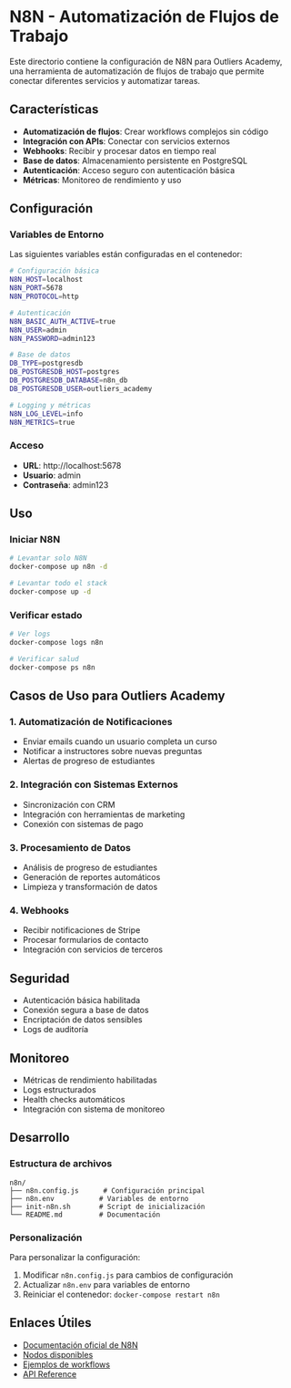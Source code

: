 # N8N - Automatización de Flujos de Trabajo

Este directorio contiene la configuración de N8N para Outliers Academy, una herramienta de automatización de flujos de trabajo que permite conectar diferentes servicios y automatizar tareas.

## Características

- **Automatización de flujos**: Crear workflows complejos sin código
- **Integración con APIs**: Conectar con servicios externos
- **Webhooks**: Recibir y procesar datos en tiempo real
- **Base de datos**: Almacenamiento persistente en PostgreSQL
- **Autenticación**: Acceso seguro con autenticación básica
- **Métricas**: Monitoreo de rendimiento y uso

## Configuración

### Variables de Entorno

Las siguientes variables están configuradas en el contenedor:

```bash
# Configuración básica
N8N_HOST=localhost
N8N_PORT=5678
N8N_PROTOCOL=http

# Autenticación
N8N_BASIC_AUTH_ACTIVE=true
N8N_USER=admin
N8N_PASSWORD=admin123

# Base de datos
DB_TYPE=postgresdb
DB_POSTGRESDB_HOST=postgres
DB_POSTGRESDB_DATABASE=n8n_db
DB_POSTGRESDB_USER=outliers_academy

# Logging y métricas
N8N_LOG_LEVEL=info
N8N_METRICS=true
```

### Acceso

- **URL**: http://localhost:5678
- **Usuario**: admin
- **Contraseña**: admin123

## Uso

### Iniciar N8N

```bash
# Levantar solo N8N
docker-compose up n8n -d

# Levantar todo el stack
docker-compose up -d
```

### Verificar estado

```bash
# Ver logs
docker-compose logs n8n

# Verificar salud
docker-compose ps n8n
```

## Casos de Uso para Outliers Academy

### 1. Automatización de Notificaciones
- Enviar emails cuando un usuario completa un curso
- Notificar a instructores sobre nuevas preguntas
- Alertas de progreso de estudiantes

### 2. Integración con Sistemas Externos
- Sincronización con CRM
- Integración con herramientas de marketing
- Conexión con sistemas de pago

### 3. Procesamiento de Datos
- Análisis de progreso de estudiantes
- Generación de reportes automáticos
- Limpieza y transformación de datos

### 4. Webhooks
- Recibir notificaciones de Stripe
- Procesar formularios de contacto
- Integración con servicios de terceros

## Seguridad

- Autenticación básica habilitada
- Conexión segura a base de datos
- Encriptación de datos sensibles
- Logs de auditoría

## Monitoreo

- Métricas de rendimiento habilitadas
- Logs estructurados
- Health checks automáticos
- Integración con sistema de monitoreo

## Desarrollo

### Estructura de archivos

```
n8n/
├── n8n.config.js      # Configuración principal
├── n8n.env           # Variables de entorno
├── init-n8n.sh       # Script de inicialización
└── README.md         # Documentación
```

### Personalización

Para personalizar la configuración:

1. Modificar `n8n.config.js` para cambios de configuración
2. Actualizar `n8n.env` para variables de entorno
3. Reiniciar el contenedor: `docker-compose restart n8n`

## Enlaces Útiles

- [Documentación oficial de N8N](https://docs.n8n.io/)
- [Nodos disponibles](https://docs.n8n.io/integrations/)
- [Ejemplos de workflows](https://n8n.io/workflows/)
- [API Reference](https://docs.n8n.io/api/)
